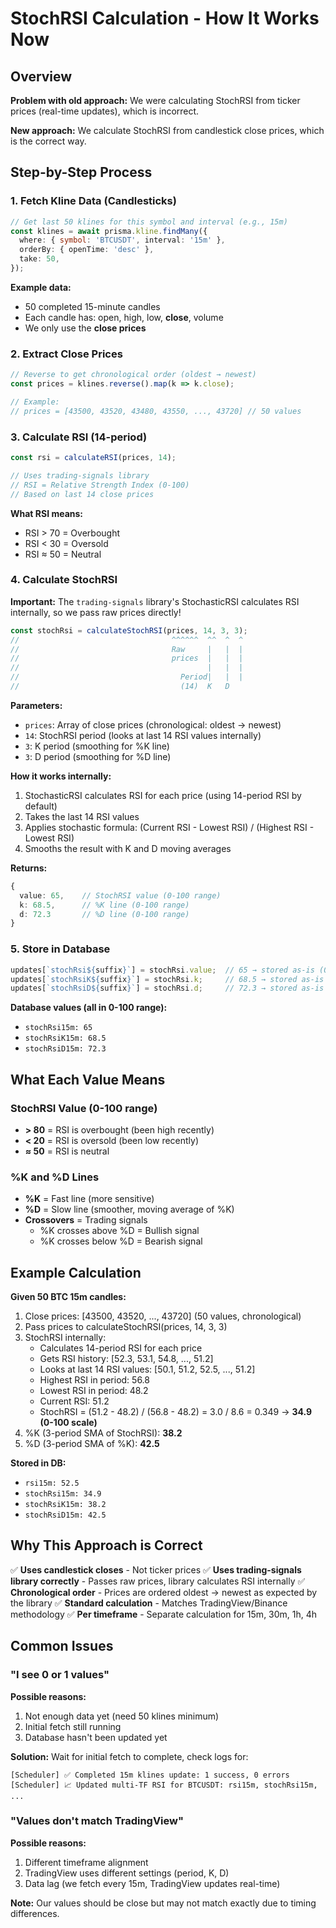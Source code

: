 # StochRSI Calculation - How It Works Now

## Overview

**Problem with old approach:** We were calculating StochRSI from ticker prices (real-time updates), which is incorrect.

**New approach:** We calculate StochRSI from candlestick close prices, which is the correct way.

## Step-by-Step Process

### 1. Fetch Kline Data (Candlesticks)

```typescript
// Get last 50 klines for this symbol and interval (e.g., 15m)
const klines = await prisma.kline.findMany({
  where: { symbol: 'BTCUSDT', interval: '15m' },
  orderBy: { openTime: 'desc' },
  take: 50,
});
```

**Example data:**
- 50 completed 15-minute candles
- Each candle has: open, high, low, **close**, volume
- We only use the **close prices**

### 2. Extract Close Prices

```typescript
// Reverse to get chronological order (oldest → newest)
const prices = klines.reverse().map(k => k.close);

// Example:
// prices = [43500, 43520, 43480, 43550, ..., 43720] // 50 values
```

### 3. Calculate RSI (14-period)

```typescript
const rsi = calculateRSI(prices, 14);

// Uses trading-signals library
// RSI = Relative Strength Index (0-100)
// Based on last 14 close prices
```

**What RSI means:**
- RSI > 70 = Overbought
- RSI < 30 = Oversold
- RSI ≈ 50 = Neutral

### 4. Calculate StochRSI

**Important:** The `trading-signals` library's StochasticRSI calculates RSI internally, so we pass raw prices directly!

```typescript
const stochRsi = calculateStochRSI(prices, 14, 3, 3);
//                                  ^^^^^^  ^^  ^  ^
//                                  Raw     |   |  |
//                                  prices  |   |  |
//                                          |   |  |
//                                    Period|   |  |
//                                    (14)  K   D
```

**Parameters:**
- `prices`: Array of close prices (chronological: oldest → newest)
- `14`: StochRSI period (looks at last 14 RSI values internally)
- `3`: K period (smoothing for %K line)
- `3`: D period (smoothing for %D line)

**How it works internally:**
1. StochasticRSI calculates RSI for each price (using 14-period RSI by default)
2. Takes the last 14 RSI values
3. Applies stochastic formula: (Current RSI - Lowest RSI) / (Highest RSI - Lowest RSI)
4. Smooths the result with K and D moving averages

**Returns:**
```typescript
{
  value: 65,    // StochRSI value (0-100 range)
  k: 68.5,      // %K line (0-100 range)
  d: 72.3       // %D line (0-100 range)
}
```

### 5. Store in Database

```typescript
updates[`stochRsi${suffix}`] = stochRsi.value;  // 65 → stored as-is (0-100 range)
updates[`stochRsiK${suffix}`] = stochRsi.k;     // 68.5 → stored as-is
updates[`stochRsiD${suffix}`] = stochRsi.d;     // 72.3 → stored as-is
```

**Database values (all in 0-100 range):**
- `stochRsi15m: 65`
- `stochRsiK15m: 68.5`
- `stochRsiD15m: 72.3`

## What Each Value Means

### StochRSI Value (0-100 range)
- **> 80** = RSI is overbought (been high recently)
- **< 20** = RSI is oversold (been low recently)
- **≈ 50** = RSI is neutral

### %K and %D Lines
- **%K** = Fast line (more sensitive)
- **%D** = Slow line (smoother, moving average of %K)
- **Crossovers** = Trading signals
  - %K crosses above %D = Bullish signal
  - %K crosses below %D = Bearish signal

## Example Calculation

**Given 50 BTC 15m candles:**

1. Close prices: [43500, 43520, ..., 43720] (50 values, chronological)
2. Pass prices to calculateStochRSI(prices, 14, 3, 3)
3. StochRSI internally:
   - Calculates 14-period RSI for each price
   - Gets RSI history: [52.3, 53.1, 54.8, ..., 51.2]
   - Looks at last 14 RSI values: [50.1, 51.2, 52.5, ..., 51.2]
   - Highest RSI in period: 56.8
   - Lowest RSI in period: 48.2
   - Current RSI: 51.2
   - StochRSI = (51.2 - 48.2) / (56.8 - 48.2) = 3.0 / 8.6 = 0.349 → **34.9 (0-100 scale)**
4. %K (3-period SMA of StochRSI): **38.2**
5. %D (3-period SMA of %K): **42.5**

**Stored in DB:**
- `rsi15m: 52.5`
- `stochRsi15m: 34.9`
- `stochRsiK15m: 38.2`
- `stochRsiD15m: 42.5`

## Why This Approach is Correct

✅ **Uses candlestick closes** - Not ticker prices
✅ **Uses trading-signals library correctly** - Passes raw prices, library calculates RSI internally
✅ **Chronological order** - Prices are ordered oldest → newest as expected by the library
✅ **Standard calculation** - Matches TradingView/Binance methodology
✅ **Per timeframe** - Separate calculation for 15m, 30m, 1h, 4h

## Common Issues

### "I see 0 or 1 values"

**Possible reasons:**
1. Not enough data yet (need 50 klines minimum)
2. Initial fetch still running
3. Database hasn't been updated yet

**Solution:** Wait for initial fetch to complete, check logs for:
```
[Scheduler] ✅ Completed 15m klines update: 1 success, 0 errors
[Scheduler] 📈 Updated multi-TF RSI for BTCUSDT: rsi15m, stochRsi15m, ...
```

### "Values don't match TradingView"

**Possible reasons:**
1. Different timeframe alignment
2. TradingView uses different settings (period, K, D)
3. Data lag (we fetch every 15m, TradingView updates real-time)

**Note:** Our values should be close but may not match exactly due to timing differences.
